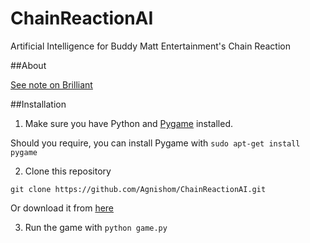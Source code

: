 # ChainReactionAI
Artificial Intelligence for Buddy Matt Entertainment's Chain Reaction

##About

[See note on Brilliant](https://brilliant.org/discussions/thread/artificial-intelligence-for-chain-reaction/)


##Installation

1) Make sure you have Python and [Pygame](www.pygame.org) installed.

Should you require, you can install Pygame with `sudo apt-get install pygame`

2) Clone this repository

`git clone https://github.com/Agnishom/ChainReactionAI.git`

Or download it from [here](https://github.com/Agnishom/ChainReactionAI/archive/master.zip)

3) Run the game with `python game.py`
